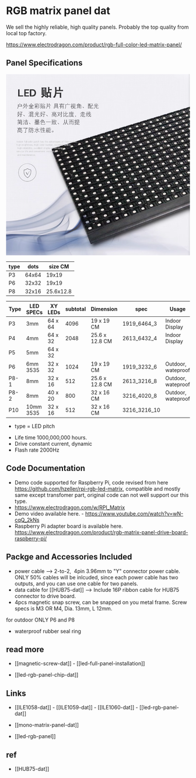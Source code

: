 # RGB matrix panel dat

We sell the highly reliable, high quality panels. Probably the top quality from local top factory.

https://www.electrodragon.com/product/rgb-full-color-led-matrix-panel/


## Panel Specifications

![](39-44-14-03-08-2023.png)

| type | dots  | size CM   |
| ---- | ----- | --------- |
| P3   | 64x64 | 19x19     |
| P6   | 32x32 | 19x19     |
| P8   | 32x16 | 25.6x12.8 |

| Type | LED SPECs | XY LEDs | subtotal | Dimension      | spec         | Usage              | Scan | Power | Status  | SKU             | intern |
| ---- | --------- | ------- | -------- | -------------- | ------------ | ------------------ | ---- | ----- | ------- | --------------- |- |
| P3   | 3mm       | 64 x 64 | 4096     | 19 x 19 CM     | 1919_6464_3  | Indoor Display     | 1/32 | ~20W  | selling | [[ILE1060-dat]] |
| P4   | 4mm       | 64 x 32 | 2048     | 25.6 x 12.8 CM | 2613_6432_4  | Indoor Display     |      |       | N/A     |                 |
| P5   | 5mm       | 64 x 32 |          |                |              |                    |      |       |         |                 |
| P6   | 6mm 3535  | 32 x 32 | 1024     | 19 x 19 CM     | 1919_3232_6  | Outdoor, wateproof | 1/8  | ~30W  | selling | [[ILE1059-dat]] |
| P8-1 | 8mm       | 32 x 16 | 512      | 25.6 x 12.8 CM | 2613_3216_8  | Outdoor, wateproof | 1/4  | ~30W  | selling | [[ILE1058-dat]] | [[ILE1058]]
| P8-2 | 8mm       | 40 x 20 | 800      | 32 x 16 CM     | 3216_4020_8  | Outdoor, wateproof | 1/4  | ~30W  | selling |                 |
| P10  | 10mm 3535 | 32 x 16 | 512      | 32 x 16 CM     | 3216_3216_10 |                    |      |       |         |                 |


- type = LED pitch

* Life time 1000,000,000 hours.
* Drive constant current, dynamic
* Flash rate 2000Hz

## Code Documentation

- Demo code supported for Raspberry Pi, code revised from here https://github.com/hzeller/rpi-rgb-led-matrix, compatible and mostly same except transfomer part, original code can not well support our this type.
- https://www.electrodragon.com/w/RPI_Matrix
- Demo video available here. - https://www.youtube.com/watch?v=wN-cqQ_2kNs
- Raspberry Pi adapter board is available here. https://www.electrodragon.com/product/rgb-matrix-panel-drive-board-raspberry-pi/

## Packge and Accessories Included

- power cable --> 2-to-2,  4pin 3.96mm to "Y" connector power cable. ONLY 50% cables will be inlcuded, since each power cable has two outputs, and you can use one cable for two panels. 
- data cable for [[HUB75-dat]] --> Include 16P ribbon cable for HUB75 connector to drive board.
- 4pcs magnetic snap screw, can be snapped on you metal frame. Screw specs is M3 OR M4, Dia. 13mm, L 12mm.

for outdoor ONLY P6 and P8
- waterproof rubber seal ring

## read more

- [[magnetic-screw-dat]] - [[led-full-panel-installation]]

- [[led-rgb-panel-chip-dat]]

## Links

- [[ILE1058-dat]] - [[ILE1059-dat]] - [[ILE1060-dat]] - [[led-rgb-panel-dat]]
  
- [[mono-matrix-panel-dat]] 

- [[led-rgb-panel]]


## ref 

- [[HUB75-dat]]